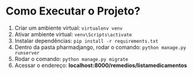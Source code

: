 <h1>Como Executar o Projeto?</h1>

<ol>
  <li>Criar um ambiente virtual: <code>virtualenv venv</code></li>
  <li>Ativar ambiente virtual: <code>venv\Scripts\activate</code></li>
  <li>Instalar dependências: <code>pip install -r requirements.txt</code></li>
  <li>Dentro da pasta pharmadjango, rodar o comando: <code>python manage.py runserver</code></li>
  <li>Rodar o comando: <code>python manage.py migrate</code></li>
  <li>Acessar o endereço: <b>localhost:8000/remedios/listamedicamentos</b></li>
